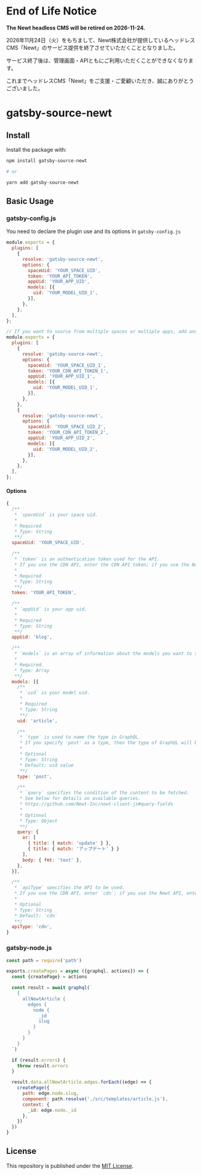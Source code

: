 # End of Life Notice

**The Newt headless CMS will be retired on 2026-11-24.**

2026年11月24日（火）をもちまして、Newt株式会社が提供しているヘッドレスCMS「Newt」のサービス提供を終了させていただくこととなりました。

サービス終了後は、管理画面・APIともにご利用いただくことができなくなります。

これまでヘッドレスCMS「Newt」をご支援・ご愛顧いただき、誠にありがとうございました。

# gatsby-source-newt

## Install

Install the package with:

```sh
npm install gatsby-source-newt

# or

yarn add gatsby-source-newt
```

## Basic Usage

### gatsby-config.js

You need to declare the plugin use and its options in `gatsby-config.js`

```js
module.exports = {
  plugins: [
    {
      resolve: 'gatsby-source-newt',
      options: {
        spaceUid: 'YOUR_SPACE_UID',
        token: 'YOUR_API_TOKEN',
        appUid: 'YOUR_APP_UID',
        models: [{
          uid: 'YOUR_MODEL_UID_1',
        }],
      },
    },
  ],
};

// If you want to source from multiple spaces or multiple apps, add another configuration.
module.exports = {
  plugins: [
    {
      resolve: 'gatsby-source-newt',
      options: {
        spaceUid: 'YOUR_SPACE_UID_1',
        token: 'YOUR_CDN_API_TOKEN_1',
        appUid: 'YOUR_APP_UID_1',
        models: [{
          uid: 'YOUR_MODEL_UID_1',
        }],
      },
    },
    {
      resolve: 'gatsby-source-newt',
      options: {
        spaceUid: 'YOUR_SPACE_UID_2',
        token: 'YOUR_CDN_API_TOKEN_2',
        appUid: 'YOUR_APP_UID_2',
        models: [{
          uid: 'YOUR_MODEL_UID_2',
        }],
      },
    },
  ],
};
```

#### Options

```js
{
  /**
   * `spaceUid` is your space uid.
   *
   * Required
   * Type: String
   **/
  spaceUid: 'YOUR_SPACE_UID',

  /**
   * `token` is an authentication token used for the API.
   * If you use the CDN API, enter the CDN API token; if you use the Newt API, enter the Newt API token.
   *
   * Required
   * Type: String
   **/
  token: 'YOUR_API_TOKEN',

  /**
   * `appUid` is your app uid.
   *
   * Required
   * Type: String
   **/
  appUid: 'blog',

  /**
   * `models` is an array of information about the models you want to source.
   *
   * Required.
   * Type: Array
   **/
  models: [{
    /**
     * `uid` is your model uid.
     *
     * Required
     * Type: String
     **/
    uid: 'article',

    /**
     * `type` is used to name the type in GraphQL.
     * If you specify 'post' as a type, then the type of GraphQL will be 'newtPost' and 'allNewtPost'.
     *
     * Optional
     * Type: String
     * Default: uid value
     **/
    type: 'post',

    /**
     * `query` specifies the condition of the content to be fetched.
     * See below for details on available queries.
     * https://github.com/Newt-Inc/newt-client-js#query-fields
     *
     * Optional
     * Type: Object
     **/
    query: {
      or: [
        { title: { match: 'update' } },
        { title: { match: 'アップデート' } }
      ],
      body: { fmt: 'text' },
    },
  }],

  /**
   * `apiType` specifies the API to be used.
   * If you use the CDN API, enter `cdn`; if you use the Newt API, enter `api`.
   *
   * Optional
   * Type: String
   * Default: `cdn`
   **/
  apiType: 'cdn',
}
```

### gatsby-node.js

```js
const path = require('path')

exports.createPages = async ({graphql, actions}) => {
  const {createPage} = actions

  const result = await graphql(`
    {
      allNewtArticle {
        edges {
          node {
            _id
            slug
          }
        }
      }
    }
  `)

  if (result.errors) {
    throw result.errors
  }

  result.data.allNewtArticle.edges.forEach((edge) => {
    createPage({
      path: edge.node.slug,
      component: path.resolve('./src/templates/article.js'),
      context: {
        _id: edge.node._id
      },
    })
  })
}
```

## License

This repository is published under the [MIT License](https://github.com/Newt-Inc/gatsby-source-newt/blob/main/LICENSE).
